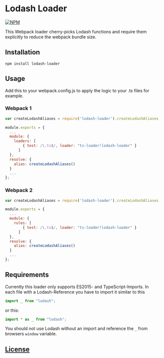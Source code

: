 # Lodash Loader


[![NPM](https://img.shields.io/npm/v/lodash-loader.svg)](https://www.npmjs.com/package/lodash-loader)


This Webpack loader cherry-picks Lodash functions and require them explicitly to reduce the webpack bundle size.


## Installation

```
npm install lodash-loader
```


## Usage

Add this to your webpack.config.js to apply the logic to your .ts files for example.

### Webpack 1

```js
var createLodashAliases = require('lodash-loader').createLodashAliases;

module.exports = {
  ...
  module: {
    loaders: [
	    { test: /\.ts$/, loader: "ts-loader!lodash-loader" }
	  ]
  },
  resolve: {
    alias: createLodashAliases()
  }
  ...
};
```

### Webpack 2

```js
var createLodashAliases = require('lodash-loader').createLodashAliases;

module.exports = {
  ...
  module: {
    rules: [
	    { test: /\.ts$/, loader: "ts-loader!lodash-loader" }
	  ]
  },
  resolve: {
    alias: createLodashAliases()
  }
  ...
};
```


## Requirements

Currently this loader only supports ES2015- and TypeScript-Imports. In each file with a Lodash-Reference you have to import it similar to this
```js
import _ from "lodash";
```
or this:
```js
import * as _ from "lodash";
```

You should not use Lodash without an import and reference the `_` from browsers `window` variable.


[License](https://github.com/code-chris/lodash-loader/blob/master/LICENSE)
------